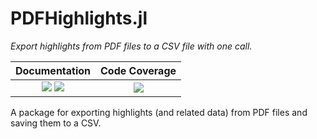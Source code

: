 # PDFHighlights.jl

_Export highlights from PDF files to a CSV file with one call._

| __Documentation__                                                         | __Code Coverage__               |
|:-------------------------------------------------------------------------:|:-------------------------------:|
| [![][docs-stable-img]][docs-stable-url] [![][docs-dev-img]][docs-dev-url] | [![][codecov-img]][codecov-url] |

[docs-stable-img]: https://img.shields.io/badge/docs-stable-blue.svg
[docs-stable-url]: https://paveloom-j.github.io/PDFHighlights.jl

[docs-dev-img]: https://img.shields.io/badge/docs-dev-blue.svg
[docs-dev-url]: https://paveloom-j.github.io/PDFHighlights.jl/dev

[codecov-img]: https://codecov.io/gh/paveloom-j/PDFHighlights.jl/branch/master/graph/badge.svg
[codecov-url]: https://codecov.io/gh/paveloom-j/PDFHighlights.jl

A package for exporting highlights (and related data) from PDF files and saving them to a CSV.
